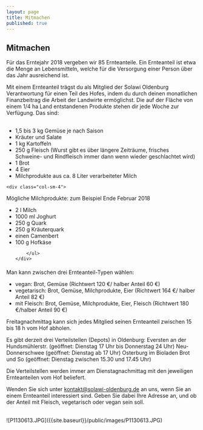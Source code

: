 ```yaml
---
layout: page
title: Mitmachen
published: true
---
```





## Mitmachen

Für das Erntejahr 2018 vergeben wir 85 Ernteanteile. Ein Ernteanteil ist etwa die Menge an Lebensmitteln, welche für die Versorgung einer Person über das Jahr ausreichend ist.

Mit einem Ernteanteil trägst du als Mitglied der Solawi Oldenburg Verantwortung für einen Teil des Hofes, indem du durch deinen monatlichen Finanzbeitrag die Arbeit der Landwirte ermöglichst. Die auf der Fläche von einem 1/4 ha Land entstandenen Produkte stehen dir jede Woche zur Verfügung. Das sind:

<div class="row" style="margin-top:30px; margin-bottom:20px">
	<div class="col-sm-4">
		<ul class="minus_left">
<li>1,5 bis 3 kg Gemüse je nach Saison</li>
<li>Kräuter und Salate</li>
<li>1 kg Kartoffeln</li>

<li>250 g Fleisch (Wurst gibt es über längere Zeiträume, frisches Schweine- und Rindfleisch immer dann wenn wieder geschlachtet wird)</li>
<li>1 Brot</li>
<li>4 Eier</li>
<li>Milchprodukte aus ca. 8 Liter verarbeiteter Milch</li>
		</ul>
	</div>
	
	<div class="col-sm-4">
Mögliche Milchprodukte: zum Beispiel Ende Februar 2018
		<ul class="minus_left">
<li>2 l Milch</li>
<li>1000 ml Joghurt</li>
<li>250 g Quark</li>
<li>250 g Kräuterquark</li>
<li>einen Camenbert</li>
<li>100 g Hofkäse</li>

	
		</ul>
	</div>
</div>

Man kann zwischen drei Ernteanteil-Typen wählen:
- vegan: Brot, Gemüse (Richtwert 120 €/ halber Anteil 60 €)
- vegetarisch: Brot, Gemüse, Milchprodukte, Eier (Richtwert 164 €/ halber Anteil 82 €)
- mit Fleisch: Brot, Gemüse, Milchprodukte, Eier, Fleisch (Richtwert 180 €/halber Anteil 90 €)

Freitagnachmittag kann sich jedes Mitglied seinen Ernteanteil zwischen 15 bis 18 h vom Hof abholen.

Es gibt derzeit drei Verteilstellen (Depots) in Oldenburg:
Eversten an der Hundsmühlerstr. (geöffnet: Dienstag 17 Uhr bis Donnerstag 24 Uhr)
Neu-Donnerschwee (geöffnet: Dienstag ab 17 Uhr)
Osterburg im Bioladen Brot und So (geöffnet: Dienstag zwischen 15.30 und 17.45 Uhr)

Die Verteilstellen werden immer am Dienstagnachmittag mit den jeweiligen Ernteanteilen vom Hof beliefert.

Wenden Sie sich unter [kontakt@solawi-oldenburg.de](mailto:kontakt@solawi-oldenburg.de) an uns, wenn Sie an einem Ernteanteil interessiert sind. Geben Sie dabei Ihre Adresse an, und ob der Anteil mit Fleisch, vegetarisch oder vegan sein soll.

<br>
![P1130613.JPG]({{site.baseurl}}/public/images/P1130613.JPG)
